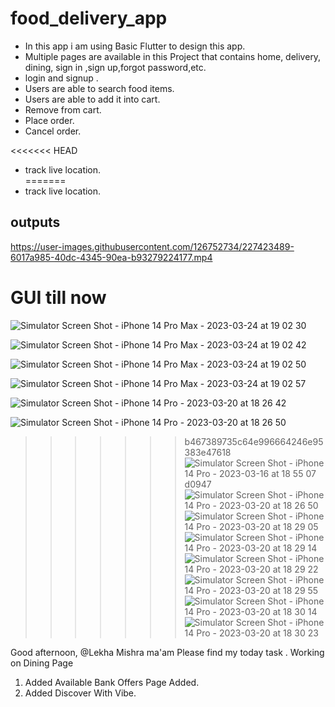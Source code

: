 # food_delivery_app
 
- In this app i am using Basic Flutter to design this app.<br>
- Multiple pages are available in this Project that contains home, delivery, dining, sign in ,sign up,forgot password,etc. <br>
- login and signup .<br>
- Users are able to search food items.<br>
- Users are able to add it into cart.<br>
- Remove from cart.<br>
- Place order.<br>
- Cancel order.<br>

<<<<<<< HEAD
- track live location.<br>
=======
- track live location.<br>


## outputs



https://user-images.githubusercontent.com/126752734/227423489-6017a985-40dc-4345-90ea-b93279224177.mp4






# GUI till now

![Simulator Screen Shot - iPhone 14 Pro Max - 2023-03-24 at 19 02 30](https://user-images.githubusercontent.com/126752734/227535644-60703c24-b1db-4708-81c1-b8586b0359a2.png)


![Simulator Screen Shot - iPhone 14 Pro Max - 2023-03-24 at 19 02 42](https://user-images.githubusercontent.com/126752734/227535650-0c474e44-d115-49f2-b26c-6affde563f30.png)

![Simulator Screen Shot - iPhone 14 Pro Max - 2023-03-24 at 19 02 50](https://user-images.githubusercontent.com/126752734/227535679-63d9ceb6-9934-44c2-a3b5-b4c520f0d4e2.png)

![Simulator Screen Shot - iPhone 14 Pro Max - 2023-03-24 at 19 02 57](https://user-images.githubusercontent.com/126752734/227535705-4576d931-31f0-4dfc-baa0-c66a8a6cd25a.png)



![Simulator Screen Shot - iPhone 14 Pro - 2023-03-20 at 18 26 42](https://user-images.githubusercontent.com/126752734/226351608-47feb630-9469-4968-ad84-5318eaac6edd.png)




![Simulator Screen Shot - iPhone 14 Pro - 2023-03-20 at 18 26 50](https://user-images.githubusercontent.com/126752734/226354354-3f950ce7-4f2e-462f-a39a-b10cee17f369.png)


>>>>>>> b467389735c64e996664246e95383e47618![Simulator Screen Shot - iPhone 14 Pro - 2023-03-16 at 18 55 07](https://user-images.githubusercontent.com/126752734/225633896-acabe521-d51b-49cd-86f7-e17d382149e9.png)
d0947![Simulator Screen Shot - iPhone 14 Pro - 2023-03-20 at 18 26 50](https://user-images.githubusercontent.com/126752734/226350444-aefe20b6-565a-4e90-91e6-dcf6d7cadc37.png)
![Simulator Screen Shot - iPhone 14 Pro - 2023-03-20 at 18 29 05](https://user-images.githubusercontent.com/126752734/226350720-86378b7e-4960-438c-9079-07037a132107.png)
![Simulator Screen Shot - iPhone 14 Pro - 2023-03-20 at 18 29 14](https://user-images.githubusercontent.com/126752734/226350775-b1214408-be36-49b0-9e97-c5cad03c2cba.png)
![Simulator Screen Shot - iPhone 14 Pro - 2023-03-20 at 18 29 22](https://user-images.githubusercontent.com/126752734/226350830-79a1a77a-46ad-4a2c-863c-2c5b1d2ab985.png)
![Simulator Screen Shot - iPhone 14 Pro - 2023-03-20 at 18 29 55](https://user-images.githubusercontent.com/126752734/226350864-1ca23530-d8fc-40ce-8355-9fae6973121c.png)
![Simulator Screen Shot - iPhone 14 Pro - 2023-03-20 at 18 30 14](https://user-images.githubusercontent.com/126752734/226350887-46ead4d5-c04c-47c5-a7ed-d8b43cffa299.png)
![Simulator Screen Shot - iPhone 14 Pro - 2023-03-20 at 18 30 23](https://user-images.githubusercontent.com/126752734/226350934-e88be118-2180-4ada-aea1-9fa7cdab25f7.png)


Good afternoon,
@Lekha Mishra ma'am
Please find my today task . 
Working on Dining Page
1. Added Available Bank Offers Page Added.
2. Added Discover With Vibe.
